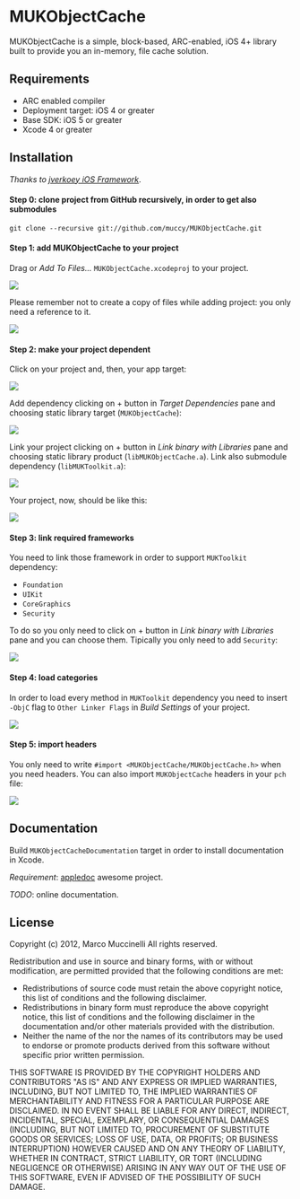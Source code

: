 MUKObjectCache
==============
MUKObjectCache is a simple, block-based, ARC-enabled, iOS 4+ library built to provide you an in-memory, file cache solution.

Requirements
------------
* ARC enabled compiler
* Deployment target: iOS 4 or greater
* Base SDK: iOS 5 or greater
* Xcode 4 or greater

Installation
------------
*Thanks to [jverkoey iOS Framework]*.

#### Step 0: clone project from GitHub recursively, in order to get also submodules

    git clone --recursive git://github.com/muccy/MUKObjectCache.git

#### Step 1: add MUKObjectCache to your project
Drag or *Add To Files...* `MUKObjectCache.xcodeproj` to your project.

<img src="http://i.imgur.com/MZZwt.png" />

Please remember not to create a copy of files while adding project: you only need a reference to it.

<img src="http://i.imgur.com/MZZwt.png" />


#### Step 2: make your project dependent
Click on your project and, then, your app target:

<img src="http://i.imgur.com/EZraN.png" />

Add dependency clicking on + button in *Target Dependencies* pane and choosing static library target (`MUKObjectCache`):

<img src="http://i.imgur.com/5kKSP.png" />

Link your project clicking on + button in *Link binary with Libraries* pane and choosing static library product (`libMUKObjectCache.a`). Link also submodule dependency (`libMUKToolkit.a`):

<img src="http://i.imgur.com/qWjJw.png" />

Your project, now, should be like this:

<img src="http://i.imgur.com/ich7v.png" />

#### Step 3: link required frameworks
You need to link those framework in order to support `MUKToolkit` dependency:

* `Foundation`
* `UIKit`
* `CoreGraphics`
* `Security`

To do so you only need to click on + button in *Link binary with Libraries* pane and you can choose them. Tipically you only need to add `Security`:

<img src="http://i.imgur.com/v8FL3.png" />

#### Step 4: load categories
In order to load every method in `MUKToolkit` dependency you need to insert `-ObjC` flag to `Other Linker Flags` in *Build Settings* of your project.

<img src="http://i.imgur.com/a72CX.png" /> 


#### Step 5: import headers
You only need to write `#import <MUKObjectCache/MUKObjectCache.h>` when you need headers.
You can also import `MUKObjectCache` headers in your `pch` file:

<img src="http://i.imgur.com/HVxPZ.png" />


Documentation
-------------
Build `MUKObjectCacheDocumentation` target in order to install documentation in Xcode.

*Requirement*: [appledoc] awesome project.

*TODO*: online documentation.



License
-------
Copyright (c) 2012, Marco Muccinelli
All rights reserved.

Redistribution and use in source and binary forms, with or without
modification, are permitted provided that the following conditions are met:

* Redistributions of source code must retain the above copyright
notice, this list of conditions and the following disclaimer.
* Redistributions in binary form must reproduce the above copyright
notice, this list of conditions and the following disclaimer in the
documentation and/or other materials provided with the distribution.
* Neither the name of the <organization> nor the
names of its contributors may be used to endorse or promote products
derived from this software without specific prior written permission.

THIS SOFTWARE IS PROVIDED BY THE COPYRIGHT HOLDERS AND CONTRIBUTORS "AS IS" AND
ANY EXPRESS OR IMPLIED WARRANTIES, INCLUDING, BUT NOT LIMITED TO, THE IMPLIED
WARRANTIES OF MERCHANTABILITY AND FITNESS FOR A PARTICULAR PURPOSE ARE
DISCLAIMED. IN NO EVENT SHALL <COPYRIGHT HOLDER> BE LIABLE FOR ANY
DIRECT, INDIRECT, INCIDENTAL, SPECIAL, EXEMPLARY, OR CONSEQUENTIAL DAMAGES
(INCLUDING, BUT NOT LIMITED TO, PROCUREMENT OF SUBSTITUTE GOODS OR SERVICES;
 LOSS OF USE, DATA, OR PROFITS; OR BUSINESS INTERRUPTION) HOWEVER CAUSED AND
ON ANY THEORY OF LIABILITY, WHETHER IN CONTRACT, STRICT LIABILITY, OR TORT
(INCLUDING NEGLIGENCE OR OTHERWISE) ARISING IN ANY WAY OUT OF THE USE OF THIS
SOFTWARE, EVEN IF ADVISED OF THE POSSIBILITY OF SUCH DAMAGE.


[GMGridView]: https://github.com/gmoledina/GMGridView
[jverkoey iOS Framework]: https://github.com/jverkoey/iOS-Framework
[appledoc]: https://github.com/tomaz/appledoc

    